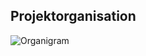 <!-- .slide: class="no-img-border" -->

## Projektorganisation

![Organigram](pictures/organigram.svg)
